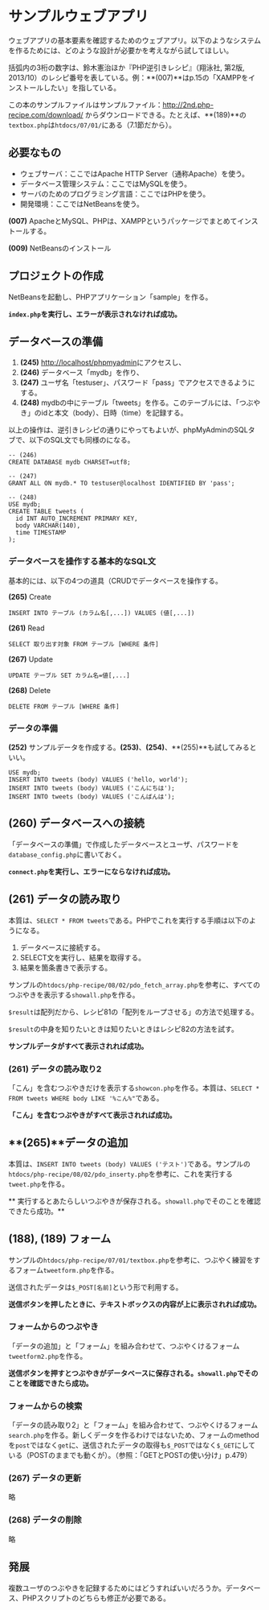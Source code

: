# サンプルウェブアプリ

ウェブアプリの基本要素を確認するためのウェブアプリ。以下のようなシステムを作るためには、どのような設計が必要かを考えながら試してほしい。

括弧内の3桁の数字は、鈴木憲治ほか『PHP逆引きレシピ』（翔泳社, 第2版, 2013/10）のレシピ番号を表している。例：**(007)**はp.15の「XAMPPをインストールしたい」を指している。

この本のサンプルファイルはサンプルファイル：http://2nd.php-recipe.com/download/ からダウンロードできる。たとえば、**(189)**の`textbox.php`は`htdocs/07/01/`にある（7.1節だから）。

## 必要なもの

* ウェブサーバ：ここではApache HTTP Server（通称Apache）を使う。
* データベース管理システム：ここではMySQLを使う。
* サーバのためのプログラミング言語：ここではPHPを使う。
* 開発環境：ここではNetBeansを使う。

**(007)** ApacheとMySQL、PHPは、XAMPPというパッケージでまとめてインストールする。

**(009)** NetBeansのインストール

## プロジェクトの作成

NetBeansを起動し、PHPアプリケーション「sample」を作る。

**`index.php`を実行し、エラーが表示されなければ成功。**

## データベースの準備

1. **(245)** [http://localhost/phpmyadmin](http://localhost/phpmyadmin)にアクセスし、
1. **(246)** データベース「mydb」を作り、
1. **(247)** ユーザ名「testuser」、パスワード「pass」でアクセスできるようにする。
1. **(248)** mydbの中にテーブル「tweets」を作る。このテーブルには、「つぶやき」のidと本文（body）、日時（time）を記録する。

以上の操作は、逆引きレシピの通りにやってもよいが、phpMyAdminのSQLタブで、以下のSQL文でも同様のになる。

```
-- (246)
CREATE DATABASE mydb CHARSET=utf8;

-- (247)
GRANT ALL ON mydb.* TO testuser@localhost IDENTIFIED BY 'pass';

-- (248)
USE mydb;
CREATE TABLE tweets (
  id INT AUTO_INCREMENT PRIMARY KEY,
  body VARCHAR(140),
  time TIMESTAMP
);
```

### データベースを操作する基本的なSQL文

基本的には、以下の4つの道具（CRUDでデータベースを操作する。

**(265)** Create
```
INSERT INTO テーブル (カラム名[,...]) VALUES (値[,...])
```

**(261)** Read
```
SELECT 取り出す対象 FROM テーブル [WHERE 条件]
```

**(267)** Update
```
UPDATE テーブル SET カラム名=値[,...]
```

**(268)** Delete
```
DELETE FROM テーブル [WHERE 条件]
```

### データの準備

**(252)** サンプルデータを作成する。**(253)**、**(254)**、**(255)**も試してみるといい。

```
USE mydb;
INSERT INTO tweets (body) VALUES ('hello, world');
INSERT INTO tweets (body) VALUES ('こんにちは');
INSERT INTO tweets (body) VALUES ('こんばんは');
```

## **(260)** データベースへの接続

「データベースの準備」で作成したデータベースとユーザ、パスワードを`database_config.php`に書いておく。

**`connect.php`を実行し、エラーにならなければ成功。**

## **(261)** データの読み取り

本質は、`SELECT * FROM tweets`である。PHPでこれを実行する手順は以下のようになる。

1. データベースに接続する。
1. SELECT文を実行し、結果を取得する。
1. 結果を箇条書きで表示する。

サンプルの`htdocs/php-recipe/08/02/pdo_fetch_array.php`を参考に、すべてのつぶやきを表示する`showall.php`を作る。

`$result`は配列だから、レシピ81の「配列をループさせる」の方法で処理する。

`$result`の中身を知りたいときは知りたいときはレシピ82の方法を試す。

**サンプルデータがすべて表示されれば成功。**

### **(261)** データの読み取り2

「こん」を含むつぶやきだけを表示する`showcon.php`を作る。本質は、`SELECT * FROM tweets WHERE body LIKE '%こん%"`である。

**「こん」を含むつぶやきがすべて表示されれば成功。**

## **(265)**データの追加

本質は、`INSERT INTO tweets (body) VALUES ('テスト')`である。サンプルの`htdocs/php-recipe/08/02/pdo_inserty.php`を参考に、これを実行する`tweet.php`を作る。

** 実行するとあたらしいつぶやきが保存される。`showall.php`でそのことを確認できたら成功。**

## **(188), (189)** フォーム

サンプルの`htdocs/php-recipe/07/01/textbox.php`を参考に、つぶやく練習をするフォーム`tweetform.php`を作る。

送信されたデータは`$_POST[名前]`という形で利用する。

**送信ボタンを押したときに、テキストボックスの内容が上に表示されれば成功。**

### フォームからのつぶやき

「データの追加」と「フォーム」を組み合わせて、つぶやくけるフォーム`tweetform2.php`を作る。

**送信ボタンを押すとつぶやきがデータベースに保存される。`showall.php`でそのことを確認できたら成功。**

### フォームからの検索

「データの読み取り2」と「フォーム」を組み合わせて、つぶやくけるフォーム`search.php`を作る。新しくデータを作るわけではないため、フォームのmethodを`post`ではなく`get`に、送信されたデータの取得も`$_POST`ではなく`$_GET`にしている（POSTのままでも動くが）。（参照：「GETとPOSTの使い分け」p.479）

### **(267)** データの更新

略

### **(268)** データの削除

略

## 発展

複数ユーザのつぶやきを記録するためにはどうすればいいだろうか。データベース、PHPスクリプトのどちらも修正が必要である。
